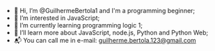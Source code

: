 - 👋 Hi, I’m @GuilhermeBertola1 and I'm a programming beginner;
- 👀 I’m interested in JavaScript;
- 🌱 I’m currently learning programming logic 1;
- 🧠 I’ll learn more about JavaScript, node.js, Python and Python Web;
- 📬 You can call me in e-mail: guilherme.bertola.123@gmail.com

<!---
GuilhermeBertola1/GuilhermeBertola1 is a ✨ special ✨ repository because its `README.md` (this file) appears on your GitHub profile.
You can click the Preview link to take a look at your changes.
--->
